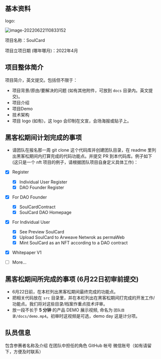 ## 基本资料

logo:

![image-20220622110833152](https://tva1.sinaimg.cn/large/e6c9d24egy1h3gugke0ndj203x03xwed.jpg)

项目名称：SoulCard

项目立项日期 (哪年哪月)：2022年4月

## 项目整体简介

项目简介，英文提交。包括但不限于：

- 项目背景/原由/要解决的问题 (如有其他附件，可放到 `docs` 目录内。英文提交)。
- 项目介绍
- 项目Demo
- 技术架构
- 项目 logo (如有)，这 logo 会印制在文宣，会场海报或贴子上。

## 黑客松期间计划完成的事项

- 请团队在报名那一周 git clone 这个代码库并创建团队目录，在 readme 里列出黑客松期间内打算完成的代码功能点。并提交 PR 到本代码库。例子如下 (这只是一个 nft 项目的例子，请根据团队项目自身定义具体工作)：

- [x] Register
  - [x] Individual User Register
  - [x] DAO Founder Register
- [x] For DAO Founder
  - [x] SoulCardContract
  - [x] SoulCard DAO Homepage
- [x] For Individual User
  - [x] See Preview SoulCard
  - [x] Upload SoulCard to Arweave Netwrok as permaWeb
  - [x] Mint SoulCard as an NFT according to a DAO contract
- [x] Whitepaper V1

- [ ] More...

## 


## 黑客松期间所完成的事项 (6月22日初审前提交)

- 6月22日前，在本栏列出黑客松期间最终完成的功能点。
- 把相关代码放在 `src` 目录里，并在本栏列出在黑客松期间打完成的开发工作/功能点。我们将对这些目录/档案作重点技术评审。
- 放一段不长于 **5 分钟** 的产品 DEMO 展示视频, 命名为 `团队目录/docs/demo.mp4`。初审时这视频是可选，demo day 这是计分项。

## 队员信息

包含参赛者名称及介绍
在团队中担任的角色
GitHub 帐号
微信账号（如有请留下，方便及时联系）
